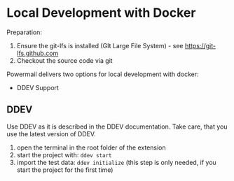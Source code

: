 # Local Development with Docker

Preparation:

1. Ensure the git-lfs is installed (GIt Large File System) - see https://git-lfs.github.com
2. Checkout the source code via git

Powermail delivers two options for local development with docker:

* DDEV Support

## DDEV

Use DDEV as it is described in the DDEV documentation. Take care, that you use the latest version of DDEV.

1. open the terminal in the root folder of the extension
2. start the project with: `ddev start`
3. import the test data: `ddev initialize` (this step is only needed, if you start the project for the first time)
